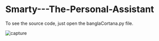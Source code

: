 # Smarty---The-Personal-Assistant

To see the source code, just open the banglaCortana.py file.

![capture](https://user-images.githubusercontent.com/35050416/40522500-0ecbfeb2-5ff3-11e8-9c7f-b129acf2a069.PNG)

